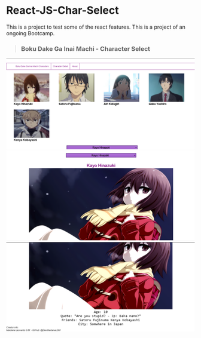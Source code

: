 # React-JS-Char-Select

This is a project to test some of the react features. This is a project of an ongoing Bootcamp.

> ### Boku Dake Ga Inai Machi - Character Select

![home](./img/home.png)
![home2](./img/home2.png)
![home3](./img/home3.png)

